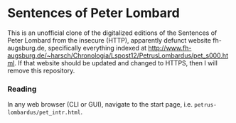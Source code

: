 # Sentences of Peter Lombard
This is an unofficial clone of the digitalized editions of the Sentences of Peter Lombard from the insecure (HTTP), apparently defunct website fh-augsburg.de, specifically everything indexed at http://www.fh-augsburg.de/~harsch/Chronologia/Lspost12/PetrusLombardus/pet_s000.html. If that website should be updated and changed to HTTPS, then I will remove this repository. 

### Reading
In any web browser (CLI or GUI), navigate to the start page, i.e. `petrus-lombardus/pet_intr.html`.
